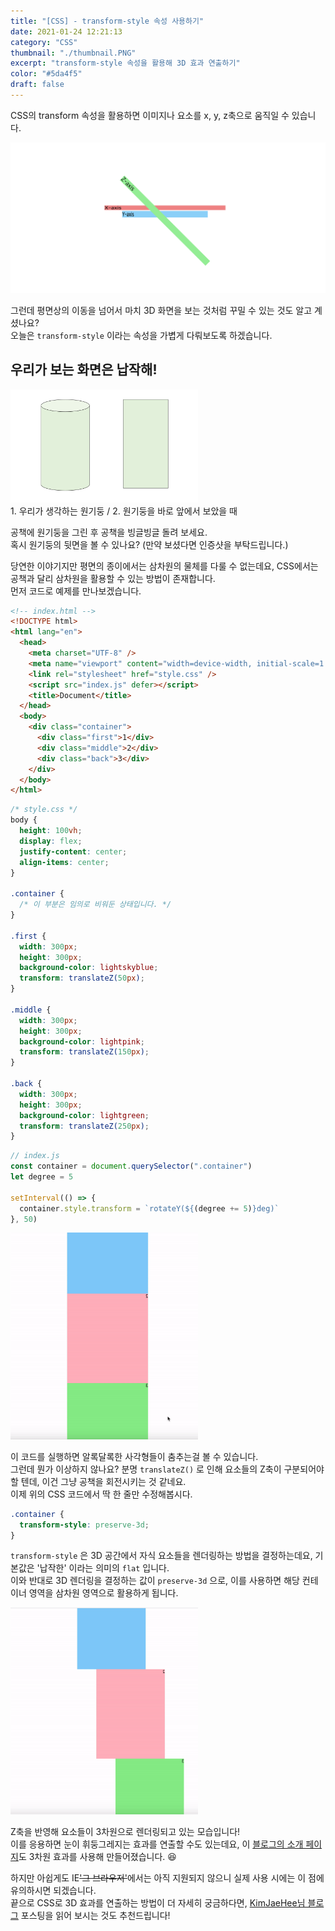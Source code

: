 ```yaml
---
title: "[CSS] - transform-style 속성 사용하기"
date: 2021-01-24 12:21:13
category: "CSS"
thumbnail: "./thumbnail.PNG"
excerpt: "transform-style 속성을 활용해 3D 효과 연출하기"
color: "#5da4f5"
draft: false
---
```


CSS의 transform 속성을 활용하면 이미지나 요소를 x, y, z축으로 움직일 수 있습니다.

![0](0.png)

그런데 평면상의 이동을 넘어서 마치 3D 화면을 보는 것처럼 꾸밀 수 있는 것도 알고 계셨나요?  
오늘은 `transform-style` 이라는 속성을 가볍게 다뤄보도록 하겠습니다.

## 우리가 보는 화면은 납작해!

<img src = "2.png" alt = "2" width = "300"/>
<figcaption>1. 우리가 생각하는 원기둥 / 2. 원기둥을 바로 앞에서 보았을 때</figcaption>

공책에 원기둥을 그린 후 공책을 빙글빙글 돌려 보세요.  
혹시 원기둥의 뒷면을 볼 수 있나요? <span style = "font-size: 0.88rem">(만약 보셨다면 인증샷을 부탁드립니다.)</span>

당연한 이야기지만 평면의 종이에서는 삼차원의 물체를 다룰 수 없는데요, CSS에서는 공책과 달리 삼차원을 활용할 수 있는 방법이 존재합니다.  
먼저 코드로 예제를 만나보겠습니다.

```html
<!-- index.html -->
<!DOCTYPE html>
<html lang="en">
  <head>
    <meta charset="UTF-8" />
    <meta name="viewport" content="width=device-width, initial-scale=1.0" />
    <link rel="stylesheet" href="style.css" />
    <script src="index.js" defer></script>
    <title>Document</title>
  </head>
  <body>
    <div class="container">
      <div class="first">1</div>
      <div class="middle">2</div>
      <div class="back">3</div>
    </div>
  </body>
</html>
```

```css
/* style.css */
body {
  height: 100vh;
  display: flex;
  justify-content: center;
  align-items: center;
}

.container {
  /* 이 부분은 임의로 비워둔 상태입니다. */
}

.first {
  width: 300px;
  height: 300px;
  background-color: lightskyblue;
  transform: translateZ(50px);
}

.middle {
  width: 300px;
  height: 300px;
  background-color: lightpink;
  transform: translateZ(150px);
}

.back {
  width: 300px;
  height: 300px;
  background-color: lightgreen;
  transform: translateZ(250px);
}
```

```js
// index.js
const container = document.querySelector(".container")
let degree = 5

setInterval(() => {
  container.style.transform = `rotateY(${(degree += 5)}deg)`
}, 50)
```

<img src = "3.gif" alt = "3" width = "300">

이 코드를 실행하면 알록달록한 사각형들이 춤추는걸 볼 수 있습니다.  
그런데 뭔가 이상하지 않나요? 분명 `translateZ()` 로 인해 요소들의 Z축이 구분되어야 할 텐데, 이건 그냥 공책을 회전시키는 것 같네요.  
이제 위의 CSS 코드에서 딱 한 줄만 수정해봅시다.

```css
.container {
  transform-style: preserve-3d;
}
```

`transform-style` 은 3D 공간에서 자식 요소들을 렌더링하는 방법을 결정하는데요, 기본값은 '납작한' 이라는 의미의 `flat` 입니다.  
이와 반대로 3D 렌더링을 결정하는 값이 `preserve-3d` 으로, 이를 사용하면 해당 컨테이너 영역을 삼차원 영역으로 활용하게 됩니다.

<img src = "4.gif" alt = "4" width = "300">

Z축을 반영해 요소들이 3차원으로 렌더링되고 있는 모습입니다!  
이를 응용하면 눈이 휘둥그레지는 효과를 연출할 수도 있는데요, 이 [블로그의 소개 페이지](https://c17an.netlify.app/Setting)도 3차원 효과를 사용해 만들어졌습니다. 😆

하지만 아쉽게도 IE~~'그 브라우저'~~에서는 아직 지원되지 않으니 실제 사용 시에는 이 점에 유의하시면 되겠습니다.  
끝으로 CSS로 3D 효과를 연출하는 방법이 더 자세히 궁금하다면, [KimJaeHee님 블로그](https://webclub.tistory.com/486) 포스팅을 읽어 보시는 것도 추천드립니다!
